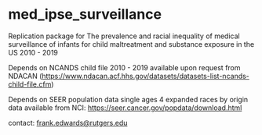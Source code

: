 # med_ipse_surveillance
Replication package for The prevalence and racial inequality of medical surveillance of infants for child maltreatment and substance exposure in the US 2010 - 2019

Depends on NCANDS child file 2010 - 2019 available upon request from NDACAN (https://www.ndacan.acf.hhs.gov/datasets/datasets-list-ncands-child-file.cfm)

Depends on SEER population data single ages 4 expanded races by origin data available from NCI: https://seer.cancer.gov/popdata/download.html

contact: frank.edwards@rutgers.edu
